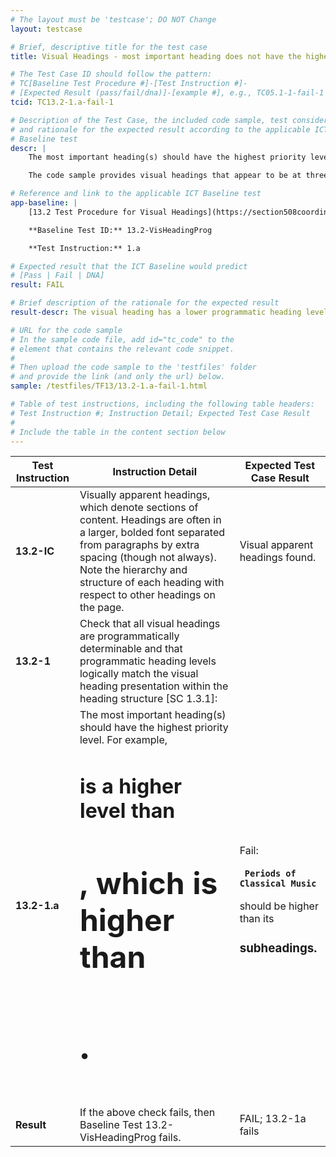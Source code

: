 ```yaml
---
# The layout must be 'testcase'; DO NOT Change
layout: testcase

# Brief, descriptive title for the test case
title: Visual Headings - most important heading does not have the higher priority level programmatically

# The Test Case ID should follow the pattern:
# TC[Baseline Test Procedure #]-[Test Instruction #]-
# [Expected Result (pass/fail/dna)]-[example #], e.g., TC05.1-1-fail-1
tcid: TC13.2-1.a-fail-1

# Description of the Test Case, the included code sample, test considerations,
# and rationale for the expected result according to the applicable ICT
# Baseline test
descr: |
    The most important heading(s) should have the highest priority level. For example, &lt;h1&gt; is a higher level than &lt;h2&gt;, which is higher than &lt;h3&gt;.

    The code sample provides visual headings that appear to be at three levels. Programmatically, the &lt;h4&gt; is a higher level heading but its subheadings are &lt;h3&gt;. A successful test should identify a FAIL against Baseline 13.2 Visual Headings.

# Reference and link to the applicable ICT Baseline test
app-baseline: |
    [13.2 Test Procedure for Visual Headings](https://section508coordinators.github.io/ICTTestingBaseline/13Structure.html#132-test-procedure-for-visual-headings)

    **Baseline Test ID:** 13.2-VisHeadingProg

    **Test Instruction:** 1.a

# Expected result that the ICT Baseline would predict
# [Pass | Fail | DNA]
result: FAIL

# Brief description of the rationale for the expected result
result-descr: The visual heading has a lower programmatic heading level than its subheadings in the code samples .

# URL for the code sample
# In the sample code file, add id="tc_code" to the
# element that contains the relevant code snippet.
#
# Then upload the code sample to the 'testfiles' folder
# and provide the link (and only the url) below.
sample: /testfiles/TF13/13.2-1.a-fail-1.html

# Table of test instructions, including the following table headers:
# Test Instruction #; Instruction Detail; Expected Test Case Result
#
# Include the table in the content section below
---
```

| Test Instruction | Instruction Detail | Expected Test Case Result |
|------------------|--------------------|---------------------------|
| **13.2-IC** | Visually apparent headings, which denote sections of content. Headings are often in a larger, bolded font separated from paragraphs by extra spacing (though not always). Note the hierarchy and structure of each heading with respect to other headings on the page. | Visual apparent headings found. |
| **13.2-1** | Check that all visual headings are programmatically determinable and that programmatic heading levels logically match the visual heading presentation within the heading structure [SC 1.3.1]: |  | 
| **13.2-1.a** | The most important heading(s) should have the highest priority level. For example, <code><h1></code> is a higher level than <code><h2></code>, which is higher than <code><h3></code>. | Fail: <code><h4> Periods of Classical Music </h4></code> should be higher than its <code><h3></code> subheadings. |
| **Result** | If the above check fails, then Baseline Test 13.2-VisHeadingProg fails. | FAIL; 13.2-1a fails |
